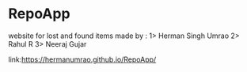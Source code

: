 # RepoApp
website for lost and found items
made by :
1> Herman Singh Umrao
2> Rahul R
3> Neeraj Gujar

link:https://hermanumrao.github.io/RepoApp/

